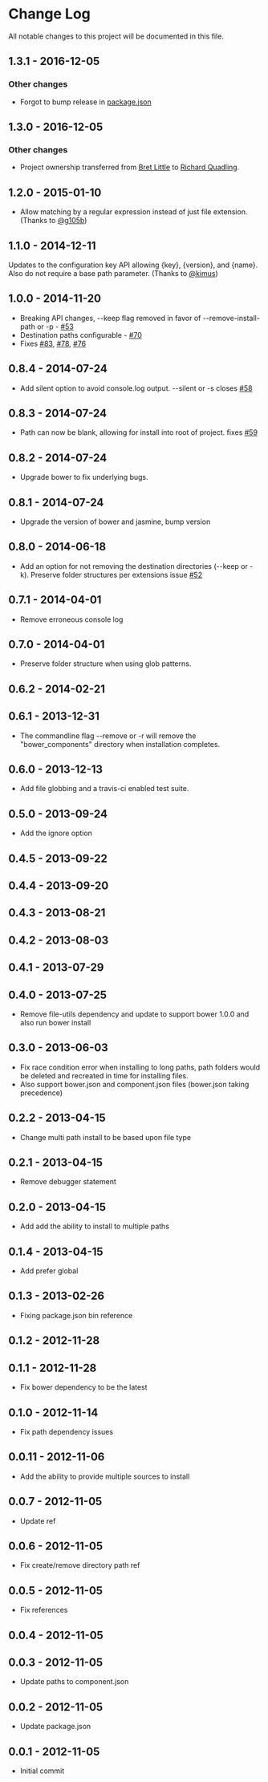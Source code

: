 # Change Log
All notable changes to this project will be documented in this file.

## 1.3.1 - 2016-12-05

### Other changes

- Forgot to bump release in [package.json](https://github.com/rquadling/bower-installer/package.json)

## 1.3.0 - 2016-12-05

### Other changes

- Project ownership transferred from [Bret Little](https://github.com/blittle) to [Richard Quadling](https://github.com/rquadling).

## 1.2.0 - 2015-01-10

- Allow matching by a regular expression instead of just file extension. (Thanks to [@g105b](https://github.com/rquadling/bower-installer/pull/101))

## 1.1.0 - 2014-12-11

Updates to the configuration key API allowing {key}, {version}, and {name}. Also do not require a base path parameter. (Thanks to [@kimus](http://github.com/rquadling/bower-installer/pull/96))

## 1.0.0 - 2014-11-20
- Breaking API changes, --keep flag removed in favor of --remove-install-path or -p - [#53](https://github.com/rquadling/bower-installer/issues/53)
- Destination paths configurable - [#70](https://github.com/rquadling/bower-installer/pull/70)
- Fixes [#83](https://github.com/rquadling/bower-installer/pull/83), [#78](https://github.com/rquadling/bower-installer/pull/78), [#76](https://github.com/rquadling/bower-installer/pull/76)

## 0.8.4 - 2014-07-24

- Add silent option to avoid console.log output. --silent or -s closes [#58](https://github.com/rquadling/bower-installer/pull/58)
 
## 0.8.3 - 2014-07-24

- Path can now be blank, allowing for install into root of project. fixes [#59](https://github.com/rquadling/bower-installer/pull/59)

## 0.8.2 - 2014-07-24

- Upgrade bower to fix underlying bugs.

## 0.8.1 - 2014-07-24

- Upgrade the version of bower and jasmine, bump version

## 0.8.0 - 2014-06-18

- Add an option for not removing the destination directories (--keep or -k). Preserve folder structures per extensions issue [#52](https://github.com/rquadling/bower-installer/pull/52)

## 0.7.1 - 2014-04-01

- Remove erroneous console log

## 0.7.0 - 2014-04-01
 
- Preserve folder structure when using glob patterns.

## 0.6.2 - 2014-02-21

## 0.6.1 - 2013-12-31 

- The commandline flag --remove or -r will remove the "bower_components" directory when installation completes.

## 0.6.0 - 2013-12-13

- Add file globbing and a travis-ci enabled test suite.

## 0.5.0 - 2013-09-24

- Add the ignore option

## 0.4.5 - 2013-09-22

## 0.4.4 - 2013-09-20

## 0.4.3 - 2013-08-21

## 0.4.2 - 2013-08-03

## 0.4.1 - 2013-07-29

## 0.4.0 - 2013-07-25

- Remove file-utils dependency and update to support bower 1.0.0 and also run bower install

## 0.3.0 - 2013-06-03

- Fix race condition error when installing to long paths, path folders would be deleted and recreated in time for installing files.
- Also support bower.json and component.json files (bower.json taking precedence)

## 0.2.2 - 2013-04-15

- Change multi path install to be based upon file type

## 0.2.1 - 2013-04-15

- Remove debugger statement

## 0.2.0 - 2013-04-15

- Add add the ability to install to multiple paths

## 0.1.4 - 2013-04-15

- Add prefer global

## 0.1.3 - 2013-02-26

- Fixing package.json bin reference

## 0.1.2 - 2012-11-28

## 0.1.1 - 2012-11-28

- Fix bower dependency to be the latest

## 0.1.0 - 2012-11-14

- Fix path dependency issues

## 0.0.11 - 2012-11-06

- Add the ability to provide multiple sources to install

## 0.0.7 - 2012-11-05

- Update ref

## 0.0.6 - 2012-11-05

- Fix create/remove directory path ref

## 0.0.5 - 2012-11-05

- Fix references

## 0.0.4 - 2012-11-05

## 0.0.3 - 2012-11-05

- Update paths to component.json

## 0.0.2 - 2012-11-05

- Update package.json

## 0.0.1 - 2012-11-05

- Initial commit

